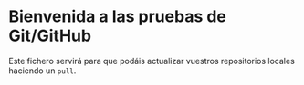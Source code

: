 # Bienvenida a las pruebas de Git/GitHub

Este fichero servirá para que podáis actualizar vuestros repositorios locales haciendo un `pull`.